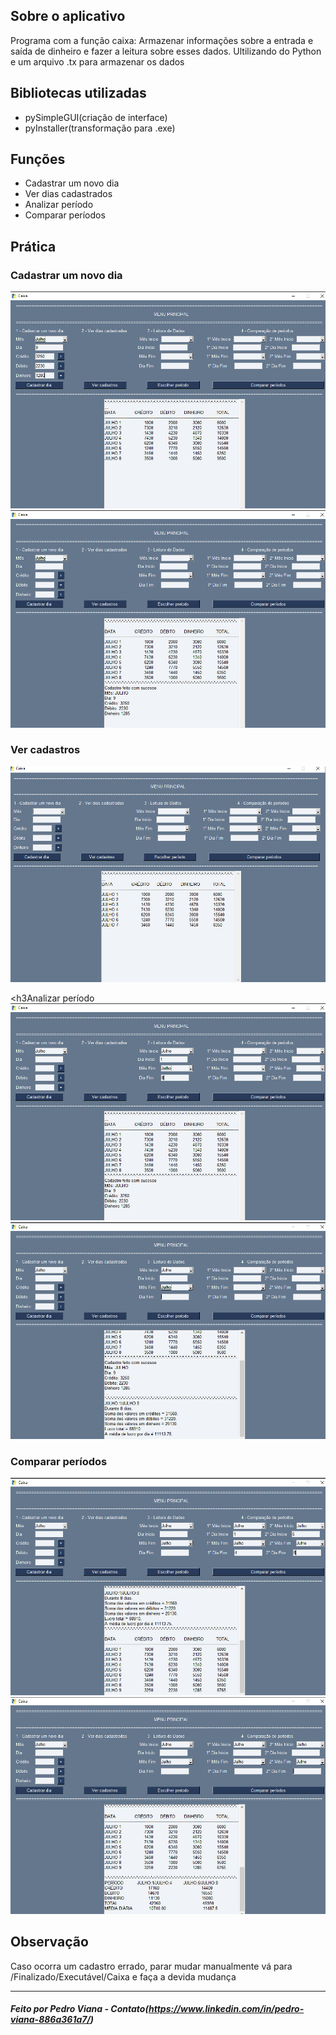 ##  Sobre o aplicativo
 Programa com a função caixa: Armazenar informações sobre a entrada e saída de dinheiro e fazer a leitura sobre esses dados. 
 Ultilizando do Python e um arquivo .tx para armazenar os dados

##  Bibliotecas utilizadas
- pySimpleGUI(criação de interface)
- pyInstaller(transformação para .exe)

##  Funções
- Cadastrar um novo dia
- Ver dias cadastrados
- Analizar período
- Comparar períodos

## Prática
<h3>Cadastrar um novo dia</h3>

<img alt="cadastrarDia1" title="#logo"  src="/README/cadastrarDia1.png">
<img alt="cadastrarDia2" title="#logo"  src="/README/cadastrarDia2.png">

<h3>Ver cadastros</h3>
<img alt="verCadastro" title="#logo"  src="/README/verCadastros.png">

<h3Analizar período</h3>
<img alt="escolherPeriodo1" title="#logo"  src="/README/escolherPeriodo1.png">
<img alt="escolherPeriodo2" title="#logo"  src="/README/escolherPeriodo2.png">

<h3>Comparar períodos</h3>
<img alt="compararPeriodos1" title="#logo"  src="/README/compararPeriodos1.png">
<img alt="compararPeriodos2" title="#logo"  src="/README/compararPeriodos2.png">

## Observação
Caso ocorra um cadastro errado, parar mudar manualmente vá para /Finalizado/Executável/Caixa e faça a devida mudança


<hr>

#####  Feito por Pedro Viana - Contato(https://www.linkedin.com/in/pedro-viana-886a361a7/)